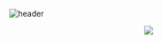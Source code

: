 
![header](https://capsule-render.vercel.app/api?type=waving&color=auto&height=300&section=header&text=Hello%20world!&fontSize=90&animation=fadeIn&fontAlignY=38&desc=Thank%20you%20for%20comming%20to%20my%20github!&descAlignY=51&descAlign=62)

<div align="center">
<img src="https://github-readme-stats.vercel.app/api?username=VictoryJu&show_icons=true">
</div>
